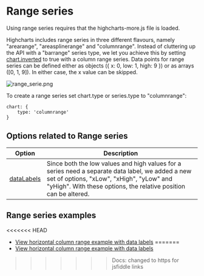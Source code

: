 Range series
============

Using range series requires that the highcharts-more.js file is loaded.

Highcharts includes range series in three different flavours, namely "arearange", "areasplinerange" and "columnrange". Instead of cluttering up the API with a "barrange" series type, we let you achieve this by setting [chart.inverted](https://api.highcharts.com/highcharts/chart.inverted) to true with a column range series. Data points for range series can be defined either as objects ({ x: 0, low: 1, high: 9 }) or as arrays ([0, 1, 9]). In either case, the x value can be skipped.

![range_serie.png](range_serie.png)

To create a range series set chart.type or series.type to "columnrange":

    
    chart: {
        type: 'columnrange'
    }

Options related to Range series
-------------------------------

|Option|Description|
|------|-----------|
|[dataLabels](https://api.highcharts.com/highcharts/plotOptions.arearange.dataLabels)|Since both the low values and high values for a series need a separate data label, we added a new set of options, "xLow", "xHigh", "yLow" and "yHigh". With these options, the relative position can be altered.|

Range series examples
---------------------

<<<<<<< HEAD
*   [View horizontal column range example with data labels](https://jsfiddle.net/highcharts/XjzFH/)
=======
*   [View horizontal column range example with data labels](https://jsfiddlefiddle.net/highcharts/XjzFH/)
>>>>>>> Docs: changed to https for jsfiddle links
